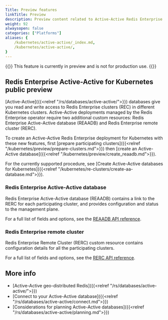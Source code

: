 ```yaml
---
Title: Preview features
linkTitle: Preview
description: Preview content related to Active-Active Redis Enterprise for Kubernetes. 
weight: 92
alwaysopen: false
categories: ["Platforms"]
aliases: {
    /kubernetes/active-active/_index.md,
    /kubernetes/active-active/,
}
---
```

{{<note>}} This feature is currently in preview and is not for production use. {{</note>}}

## Redis Enterprise Active-Active for Kubernetes public preview

[Active-Active]({{<relref "/rs/databases/active-active/">}}) databases give you read and write access to Redis Enterprise clusters (REC) in different Kubernetes clusters. Active-Active deployments managed by the Redis Enterprise operator require two additional custom resources: Redis Enterprise Active-Active database (REAADB) and Redis Enterprise remote cluster (RERC).

To create an Active-Active Redis Enterprise deployment for Kubernetes with these new features, first [prepare participating clusters]({{<relref "/kubernetes/preview/prepare-clusters.md">}}) then [create an Active-Active database]({{<relref "/kubernetes/preview/create_reaadb.md">}}).

For the currently supported procedure, see [Create Active-Active databases for Kubernetes]({{<relref "/kubernetes/re-clusters/create-aa-database.md">}}).

### Redis Enterprise Active-Active database

Redis Enterprise Active-Active database (REAADB) contains a link to the RERC for each participating cluster, and provides configuration and status to the management plane.

For a full list of fields and options, see the [REAADB API reference](https://github.com/RedisLabs/redis-enterprise-k8s-docs/blob/master/redis_enterprise_active_active_database_api.md).

### Redis Enterprise remote cluster

Redis Enterprise Remote Cluster (RERC) custom resource contains configuration details for all the participating clusters. 

For a full list of fields and options, see the [RERC API reference](https://github.com/RedisLabs/redis-enterprise-k8s-docs/blob/master/redis_enterprise_remote_cluster_api.md).

## More info

- [Active-Active geo-distributed Redis]({{<relref "/rs/databases/active-active/">}})
- [Connect to your Active-Active database]({{<relref "/rs/databases/active-active/connect.md">}})
- [Considerations for planning Active-Active databases]({{<relref "/rs/databases/active-active/planning.md">}})


